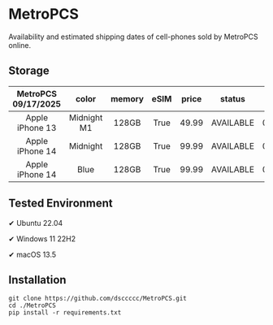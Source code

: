 # MetroPCS
Availability and estimated shipping dates of cell-phones sold by MetroPCS online.
## Storage
|MetroPCS 09/17/2025|color|memory|eSIM|price|status|shipping from|shipping to|
|:--:|:--:|:--:|:--:|:--:|:--:|:--:|:--:|
|Apple iPhone 13|Midnight M1|128GB|True|49.99|AVAILABLE|09/16/2025|09/22/2025|
|Apple iPhone 14|Midnight|128GB|True|99.99|AVAILABLE|09/16/2025|09/22/2025|
|Apple iPhone 14|Blue|128GB|True|99.99|AVAILABLE|09/16/2025|09/22/2025|

## Tested Environment
✔ Ubuntu 22.04

✔ Windows 11 22H2

✔ macOS 13.5
## Installation
```
git clone https://github.com/dsccccc/MetroPCS.git
cd ./MetroPCS
pip install -r requirements.txt
```
